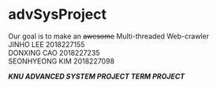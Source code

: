 # advSysProject

Our goal is to make an ~~awesome~~ Multi-threaded Web-crawler  
JINHO LEE 2018227155  
DONXING CAO 2018227235  
SEONHYEONG KIM 2018227098  


***KNU ADVANCED SYSTEM PROJECT TERM PROJECT***